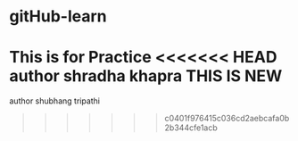 # gitHub-learn
This is for Practice
<<<<<<< HEAD
author shradha khapra
THIS IS NEW
=======
author shubhang tripathi

>>>>>>> c0401f976415c036cd2aebcafa0b2b344cfe1acb
